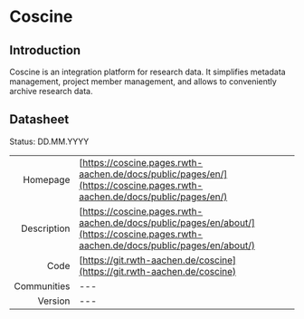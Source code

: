 # Coscine

## Introduction
Coscine is an integration platform for research data. 
It simplifies metadata management, project member management, 
and allows to conveniently archive research data.

## Datasheet

Status: DD.MM.YYYY

|              |                                                                             |
| ------------:| :-------------------------------------------------------------------------- |
| Homepage     | [https://coscine.pages.rwth-aachen.de/docs/public/pages/en/](https://coscine.pages.rwth-aachen.de/docs/public/pages/en/)                          | 
| Description  | [https://coscine.pages.rwth-aachen.de/docs/public/pages/en/about/](https://coscine.pages.rwth-aachen.de/docs/public/pages/en/about/)  | 
| Code         | [https://git.rwth-aachen.de/coscine](https://git.rwth-aachen.de/coscine)    | 
| Communities  | ---                                                                         |
| Version      | ---                                                                         |

